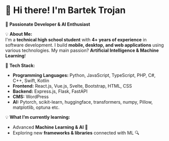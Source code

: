 # 👋 Hi there! I'm Bartek Trojan

🚀 **Passionate Developer & AI Enthusiast**  

💡 **About Me:**  
I'm a **technical high school student** with **4+ years of experience** in software development. I build **mobile, desktop, and web applications** using various technologies. My main passion? **Artificial Intelligence & Machine Learning**!  

🔧 **Tech Stack:**  
- **Programming Languages:** Python, JavaScript, TypeScript, PHP, C#, C++, Swift, Kotlin  
- **Frontend:** React.js, Vue.js, Svelte, Bootstrap, HTML, CSS  
- **Backend:** Express.js, Flask, FastAPI 
- **CMS:** WordPress
- **AI:** Pytorch, scikit-learn, huggingface, transformers, numpy, Pillow, matplotlib, optuna etc.

💡 **What I’m currently learning:**  
- Advanced **Machine Learning & AI** 🧠  
- Exploring new **frameworks & libraries** connected with ML 🔍  

